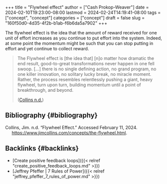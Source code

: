 +++
title = "Flywheel effect"
author = ["Cash Prokop-Weaver"]
date = 2024-02-10T19:23:00-08:00
lastmod = 2024-02-24T14:19:41-08:00
tags = ["concept", "concept"]
categories = ["concept"]
draft = false
slug = "160f50d0-4d35-4f2b-b1ab-f6b6da5a7902"
+++

The flywheel effect is the idea that the amount of reward received for one unit of effort increases as you continue to put effort into the system. Indeed, at some point the momentum might be such that you can stop putting in effort and yet continue to collect reward.

> The Flywheel effect is [the idea that] [n]o matter how dramatic the end result, good-to-great transformations never happen in one fell swoop. [...] there is no single defining action, no grand program, no one killer innovation, no solitary lucky break, no miracle moment. Rather, the process resembles relentlessly pushing a giant, heavy flywheel, turn upon turn, building momentum until a point of breakthrough, and beyond.
>
> (<a href="#citeproc_bib_item_1">Collins n.d.</a>)


## Bibliography {#bibliography}

<style>.csl-entry{text-indent: -1.5em; margin-left: 1.5em;}</style><div class="csl-bib-body">
  <div class="csl-entry"><a id="citeproc_bib_item_1"></a>Collins, Jim. n.d. “Flywheel Effect.” Accessed February 11, 2024. <a href="https://www.jimcollins.com/concepts/the-flywheel.html">https://www.jimcollins.com/concepts/the-flywheel.html</a>.</div>
</div>


## Backlinks {#backlinks}

-   [Create positive feedback loops]({{< relref "create_positive_feedback_loops.md" >}})
-   [Jeffrey Pfeffer | 7 Rules of Power]({{< relref "jeffrey_pfeffer_7_rules_of_power.md" >}})
